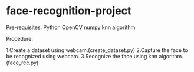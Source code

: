 # face-recognition-project
Pre-requisites:
  Python
  OpenCV
  numpy
  knn algorithm
  
Procedure:

1.Create a dataset using webcam.(create_dataset.py)
2.Capture the face to be recognized using webcam.
3.Recognize the face using knn algorithm.(face_rec.py)



